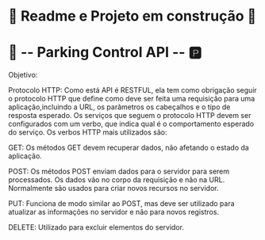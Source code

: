 # :construction: Readme e Projeto em construção :construction:
# :car: -- Parking Control API -- :parking:

Objetivo:

Protocolo HTTP:
Como está API é RESTFUL, ela tem como obrigação seguir o protocolo HTTP que define como deve ser feita uma requisição para uma aplicação,incluindo a URL, os parâmetros os cabeçalhos e o tipo de resposta esperado. Os serviços que seguem o protocolo HTTP devem ser configurados com um verbo, que indica qual é o comportamento esperado do serviço. Os verbos HTTP mais utilizados são:

GET:
Os métodos GET devem recuperar dados, não afetando o estado da aplicação.

POST:
Os métodos POST enviam dados para o servidor para serem processados. Os dados vão no corpo da requisição e não na URL. Normalmente são usados para criar novos recursos no servidor.

PUT:
Funciona de modo similar ao POST, mas deve ser utilizado para atualizar as informações no servidor e não para novos registros.

DELETE:
Utilizado para excluir elementos do servidor.
